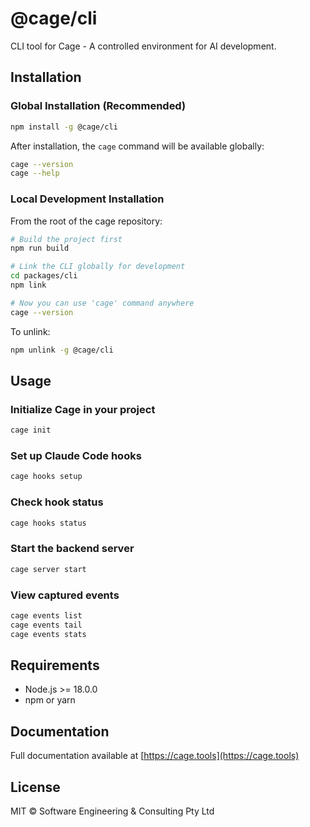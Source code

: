 # @cage/cli

CLI tool for Cage - A controlled environment for AI development.

## Installation

### Global Installation (Recommended)

```bash
npm install -g @cage/cli
```

After installation, the `cage` command will be available globally:

```bash
cage --version
cage --help
```

### Local Development Installation

From the root of the cage repository:

```bash
# Build the project first
npm run build

# Link the CLI globally for development
cd packages/cli
npm link

# Now you can use 'cage' command anywhere
cage --version
```

To unlink:

```bash
npm unlink -g @cage/cli
```

## Usage

### Initialize Cage in your project

```bash
cage init
```

### Set up Claude Code hooks

```bash
cage hooks setup
```

### Check hook status

```bash
cage hooks status
```

### Start the backend server

```bash
cage server start
```

### View captured events

```bash
cage events list
cage events tail
cage events stats
```

## Requirements

- Node.js >= 18.0.0
- npm or yarn

## Documentation

Full documentation available at [https://cage.tools](https://cage.tools)

## License

MIT © Software Engineering & Consulting Pty Ltd
